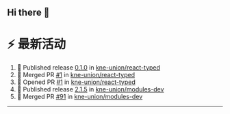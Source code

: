## Hi there 👋

<!--

**Here are some ideas to get you started:**

🙋‍♀️ A short introduction - what is your organization all about?
🌈 Contribution guidelines - how can the community get involved?
👩‍💻 Useful resources - where can the community find your docs? Is there anything else the community should know?
🍿 Fun facts - what does your team eat for breakfast?
🧙 Remember, you can do mighty things with the power of [Markdown](https://docs.github.com/github/writing-on-github/getting-started-with-writing-and-formatting-on-github/basic-writing-and-formatting-syntax)
-->


# ⚡ 最新活动

<!--START_SECTION:activity-->
1. 🚀 Published release [0.1.0](https://github.com/kne-union/react-typed/releases/tag/0.1.0) in [kne-union/react-typed](https://github.com/kne-union/react-typed)
2. 🎉 Merged PR [#1](https://github.com/kne-union/react-typed/pull/1) in [kne-union/react-typed](https://github.com/kne-union/react-typed)
3. 💪 Opened PR [#1](https://github.com/kne-union/react-typed/pull/1) in [kne-union/react-typed](https://github.com/kne-union/react-typed)
4. 🚀 Published release [2.1.5](https://github.com/kne-union/modules-dev/releases/tag/2.1.5) in [kne-union/modules-dev](https://github.com/kne-union/modules-dev)
5. 🎉 Merged PR [#91](https://github.com/kne-union/modules-dev/pull/91) in [kne-union/modules-dev](https://github.com/kne-union/modules-dev)
<!--END_SECTION:activity-->

---
